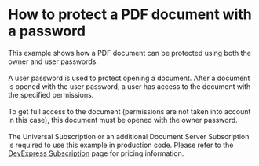 # How to protect a PDF document with a password


This example shows how a PDF document can be protected using both the owner and user passwords.<br><br>A user password is used to protect opening a document. After a document is opened with the user password, a user has access to the document with the specified permissions.<br><br>To get full access to the document (permissions are not taken into account in this case), this document must be opened with the owner password.<br><br>The Universal Subscription or an additional Document Server Subscription is required to use this example in production code. Please refer to the <a href="https://www.devexpress.com/Subscriptions/">DevExpress Subscription</a> page for pricing information. <br><br><br> 
<p> </p>

<br/>


